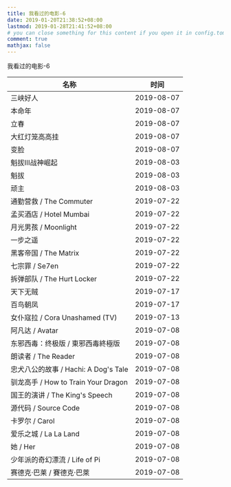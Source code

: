 ```yaml
---
title: 我看过的电影-6
date: 2019-01-20T21:38:52+08:00
lastmod: 2019-01-28T21:41:52+08:00
# you can close something for this content if you open it in config.toml.
comment: true
mathjax: false
---
```


我看过的电影-6

| 名称                                 | 时间       |
| ------------------------------------ | ---------- |
| 三峡好人                             | 2019-08-07 |
| 本命年                               | 2019-08-07 |
| 立春                                 | 2019-08-07 |
| 大红灯笼高高挂                       | 2019-08-07 |
| 变脸                                 | 2019-08-07 |
| 魁拔Ⅲ战神崛起                        | 2019-08-03 |
| 魁拔                                 | 2019-08-03 |
| 顽主                                 | 2019-08-03 |
| 通勤营救 / The Commuter              | 2019-07-22 |
| 孟买酒店 / Hotel Mumbai              | 2019-07-22 |
| 月光男孩 / Moonlight                 | 2019-07-22 |
| 一步之遥                             | 2019-07-22 |
| 黑客帝国 / The Matrix                | 2019-07-22 |
| 七宗罪 / Se7en                       | 2019-07-22 |
| 拆弹部队 / The Hurt Locker           | 2019-07-22 |
| 天下无贼                             | 2019-07-17 |
| 百鸟朝凤                             | 2019-07-17 |
| 女仆寇拉 / Cora Unashamed (TV)       | 2019-07-13 |
| 阿凡达 / Avatar                      | 2019-07-08 |
| 东邪西毒：终极版 / 東邪西毒終極版    | 2019-07-08 |
| 朗读者 / The Reader                  | 2019-07-08 |
| 忠犬八公的故事 / Hachi: A Dog's Tale | 2019-07-08 |
| 驯龙高手 / How to Train Your Dragon  | 2019-07-08 |
| 国王的演讲 / The King's Speech       | 2019-07-08 |
| 源代码 / Source Code                 | 2019-07-08 |
| 卡罗尔 / Carol                       | 2019-07-08 |
| 爱乐之城 / La La Land                | 2019-07-08 |
| 她 / Her                             | 2019-07-08 |
| 少年派的奇幻漂流 / Life of Pi        | 2019-07-08 |
| 赛德克·巴莱 / 賽德克·巴萊            | 2019-07-08 |